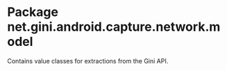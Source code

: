 # Package net.gini.android.capture.network.model

Contains value classes for extractions from the Gini API.